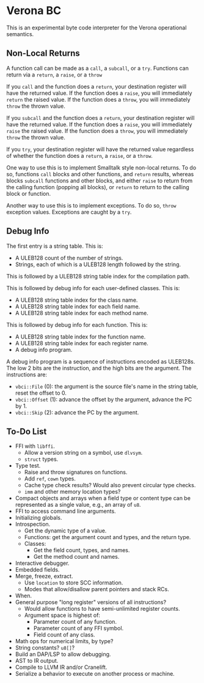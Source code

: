 # Verona BC

This is an experimental byte code interpreter for the Verona operational semantics.

## Non-Local Returns

A function call can be made as a `call`, a `subcall`, or a `try`. Functions can return via a `return`, a `raise`, or a `throw`

If you `call` and the function does a `return`, your destination register will have the returned value. If the function does a `raise`, you will immediately `return` the raised value. If the function does a `throw`, you will immediately `throw` the thrown value.

If you `subcall` and the function does a `return`, your destination register will have the returned value. If the function does a `raise`, you will immediately `raise` the raised value. If the function does a `throw`, you will immediately `throw` the thrown value.

If you `try`, your destination register will have the returned value regardless of whether the function does a `return`, a `raise`, or a `throw`.

One way to use this is to implement Smalltalk style non-local returns. To do so, functions `call` blocks and other functions, and `return` results, whereas blocks `subcall` functions and other blocks, and either `raise` to return from the calling function (popping all blocks), or `return` to return to the calling block or function.

Another way to use this is to implement exceptions. To do so, `throw` exception values. Exceptions are caught by a `try`.

## Debug Info

The first entry is a string table. This is:
* A ULEB128 count of the number of strings.
* Strings, each of which is a ULEB128 length followed by the string.

This is followed by a ULEB128 string table index for the compilation path.

This is followed by debug info for each user-defined classes. This is:
* A ULEB128 string table index for the class name.
* A ULEB128 string table index for each field name.
* A ULEB128 string table index for each method name.

This is followed by debug info for each function. This is:
* A ULEB128 string table index for the function name.
* A ULEB128 string table index for each register name.
* A debug info program.

A debug info program is a sequence of instructions encoded as ULEB128s. The low 2 bits are the instruction, and the high bits are the argument. The instructions are:
* `vbci::File` (0): the argument is the source file's name in the string table, reset the offset to 0.
* `vbci::Offset` (1): advance the offset by the argument, advance the PC by 1.
* `vbci::Skip` (2): advance the PC by the argument.

## To-Do List

* FFI with `libffi`.
  * Allow a version string on a symbol, use `dlvsym`.
  * `struct` types.
* Type test.
  * Raise and throw signatures on functions.
  * Add `ref`, `cown` types.
  * Cache type check results? Would also prevent circular type checks.
  * `imm` and other memory location types?
* Compact objects and arrays when a field type or content type can be represented as a single value, e.g., an array of `u8`.
* FFI to access command line arguments.
* Initializing globals.
* Introspection.
  * Get the dynamic type of a value.
  * Functions: get the argument count and types, and the return type.
  * Classes:
    * Get the field count, types, and names.
    * Get the method count and names.
* Interactive debugger.
* Embedded fields.
* Merge, freeze, extract.
  * Use `location` to store SCC information.
  * Modes that allow/disallow parent pointers and stack RCs.
* When.
* General purpose "long register" versions of all instructions?
  * Would allow functions to have semi-unlimited register counts.
  * Argument space is highest of:
    * Parameter count of any function.
    * Parameter count of any FFI symbol.
    * Field count of any class.
* Math ops for numerical limits, by type?
* String constants? `u8[]`?
* Build an DAP/LSP to allow debugging.
* AST to IR output.
* Compile to LLVM IR and/or Cranelift.
* Serialize a behavior to execute on another process or machine.
